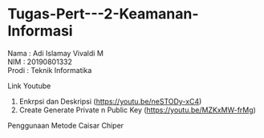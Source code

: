 # Tugas-Pert---2-Keamanan-Informasi

Nama  : Adi Islamay Vivaldi M<br>
NIM   : 20190801332<br>
Prodi : Teknik Informatika<br>


Link Youtube

1. Enkrpsi dan Deskripsi (https://youtu.be/neSTODy-xC4)
2. Create Generate Private n Public Key (https://youtu.be/MZKxMW-frMg)

Penggunaan Metode Caisar Chiper
